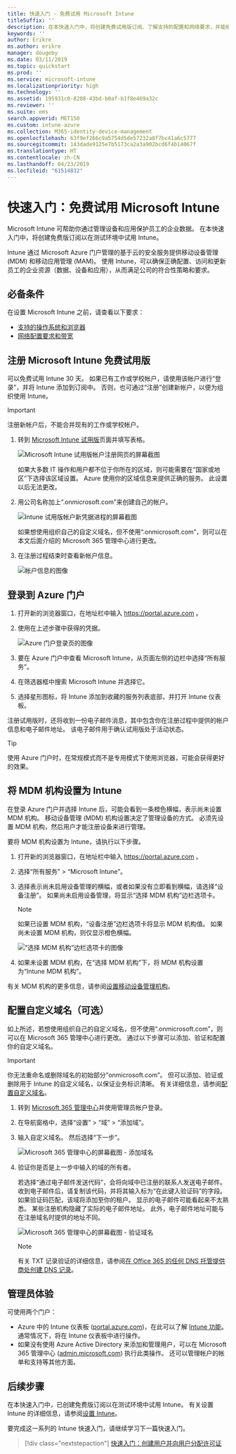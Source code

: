 ```yaml
---
title: 快速入门 - 免费试用 Microsoft Intune
titleSuffix: ''
description: 在本快速入门中，将创建免费试用版订阅、了解支持的配置和网络要求，并能根据需要配置自己的域名。
keywords: ''
author: Erikre
ms.author: erikre
manager: dougeby
ms.date: 03/11/2019
ms.topic: quickstart
ms.prod: ''
ms.service: microsoft-intune
ms.localizationpriority: high
ms.technology: ''
ms.assetid: 195931c0-8208-43bd-b0af-b1f8e469a32c
ms.reviewer: ''
ms.suite: ems
search.appverid: MET150
ms.custom: intune-azure
ms.collection: M365-identity-device-management
ms.openlocfilehash: 63f9ef266c9a5754d5de57232a8f7bc41a6c5777
ms.sourcegitcommit: 143dade9125e7b5173ca2a3a902bcd6f4b14067f
ms.translationtype: HT
ms.contentlocale: zh-CN
ms.lasthandoff: 04/23/2019
ms.locfileid: "61514832"
---
```

# <a name="quickstart-try-microsoft-intune-for-free"></a>快速入门：免费试用 Microsoft Intune 

Microsoft Intune 可帮助你通过管理设备和应用保护员工的企业数据。 在本快速入门中，将创建免费版订阅以在测试环境中试用 Intune。

Intune 通过 Microsoft Azure 门户管理的基于云的安全服务提供移动设备管理 (MDM) 和移动应用管理 (MAM)。 使用 Intune，可以确保正确配置、访问和更新员工的企业资源（数据、设备和应用），从而满足公司的符合性策略和要求。 

## <a name="prerequisites"></a>必备条件
在设置 Microsoft Intune 之前，请查看以下要求：

   - [支持的操作系统和浏览器](supported-devices-browsers.md) 
   - [网络配置要求和带宽](network-bandwidth-use.md)

## <a name="sign-up-for-a-microsoft-intune-free-trial"></a>注册 Microsoft Intune 免费试用版

可以免费试用 Intune 30 天。 如果已有工作或学校帐户，请使用该帐户进行“登录”，并将 Intune 添加到订阅中。 否则，也可通过“注册”创建新帐户，以便为组织使用 Intune。

> [!IMPORTANT]
> 注册新帐户后，不能合并现有的工作或学校帐户。

1. 转到 [Microsoft Intune 试用版](https://go.microsoft.com/fwlink/?linkid=2019088)页面并填写表格。

    ![Microsoft Intune 试用版帐户注册网页的屏幕截图](./media/account-sign-up-site-full-browser.png)

    如果大多数 IT 操作和用户都不位于你所在的区域，则可能需要在“国家或地区”下选择该区域设置。 Azure 使用你的区域信息来提供正确的服务。 此设置以后无法更改。

2. 用公司名称加上“.onmicrosoft.com”来创建自己的帐户。 

    ![Intune 试用版帐户新凭据进程的屏幕截图](./media/account-sign-up-site-user-id.png)

    如果想使用组织自己的自定义域名，但不使用“.onmicrosoft.com”，则可以在本文后面介绍的 Microsoft 365 管理中心进行更改。

3. 在注册过程结束时查看新帐户信息。

    ![帐户信息的图像](./media/intune-end-of-sign-up-process.png) 

## <a name="sign-in-to-the-azure-portal"></a>登录到 Azure 门户

1. 打开新的浏览器窗口，在地址栏中输入 https://portal.azure.com 。 
2. 使用在上述步骤中获得的凭据。

    ![Azure 门户登录页的图像](./media/azure-portal-signin.png)

3. 要在 Azure 门户中查看 Microsoft Intune，从页面左侧的边栏中选择“所有服务”。
4. 在筛选器框中搜索 Microsoft Intune 并选择它。
5. 选择星形图标，将 Intune 添加到收藏的服务列表底部，并打开 Intune 仪表板。

注册试用版时，还将收到一份电子邮件消息，其中包含你在注册过程中提供的帐户信息和电子邮件地址。 该电子邮件用于确认试用版处于活动状态。

> [!TIP]
> 使用 Azure 门户时，在常规模式而不是专用模式下使用浏览器，可能会获得更好的效果。

## <a name="set-the-mdm-authority-to-intune"></a>将 MDM 机构设置为 Intune

在登录 Azure 门户并选择 Intune 后，可能会看到一条橙色横幅，表示尚未设置 MDM 机构。 移动设备管理 (MDM) 机构设置决定了管理设备的方式。 必须先设置 MDM 机构，然后用户才能注册设备来进行管理。

要将 MDM 机构设置为 Intune，请执行以下步骤。

1. 打开新的浏览器窗口，在地址栏中输入 https://portal.azure.com 。 
2. 选择“所有服务” > “Microsoft Intune”。
3. 选择表示尚未启用设备管理的横幅，或者如果没有立即看到横幅，请选择“设备注册”。 如果尚未启用设备管理，将显示“选择 MDM 机构”边栏选项卡。

    > [!NOTE]
    > 如果已设置 MDM 机构，“设备注册”边栏选项卡将显示 MDM 机构值。 如果尚未设置 MDM 机构，则仅显示橙色横幅。 

    ![“选择 MDM 机构”边栏选项卡的图像](./media/choose-mdm-authority.png) 

4. 如果未设置 MDM 机构，在“选择 MDM 机构”下，将 MDM 机构设置为“Intune MDM 机构”。

有关 MDM 机构的更多信息，请参阅[设置移动设备管理机构](mdm-authority-set.md)。

## <a name="configure-your-custom-domain-name-optional"></a>配置自定义域名（可选）

如上所述，若想使用组织自己的自定义域名，但不使用“.onmicrosoft.com”，则可以在 Microsoft 365 管理中心进行更改。 通过以下步骤可以添加、验证和配置你的自定义域名。  

> [!IMPORTANT]
> 你无法重命名或删除域名的初始部分“onmicrosoft.com”。 但可以添加、验证或删除用于 Intune 的自定义域名，以保证业务标识清晰。 有关详细信息，请参阅[配置自定义域名](custom-domain-name-configure.md)。

1. 转到 [Microsoft 365 管理中心](https://admin.microsoft.com)并使用管理员帐户登录。

2. 在导航窗格中，选择“设置” > “域” > “添加域”。

3. 输入自定义域名。 然后选择“下一步”。

   ![Microsoft 365 管理中心的屏幕截图 - 添加域名](./media/domain-custom-add.png)

4. 验证你是否是上一步中输入的域的所有者。 
    
    若选择“通过电子邮件发送代码”，会将向域中已注册的联系人发送电子邮件。 收到电子邮件后，请复制该代码，并将其输入标为“在此键入验证码”的字段。 如果验证码匹配，该域将添加至你的租户。 显示的电子邮件可能看起来不太熟悉。 某些注册机构隐藏了实际的电子邮件地址。 此外，电子邮件地址可能与在注册域名时提供的地址不同。

   ![Microsoft 365 管理中心的屏幕截图 - 验证域名](./media/domain-custom-verify.png)

   > [!NOTE]
   > 有关 TXT 记录验证的详细信息，请参阅[在 Office 365 的任何 DNS 托管提供商处创建 DNS 记录](https://support.office.com/article/Create-DNS-records-at-any-DNS-hosting-provider-for-Office-365-7B7B075D-79F9-4E37-8A9E-FB60C1D95166)。

## <a name="admin-experiences"></a>管理员体验

可使用两个门户：
- Azure 中的 Intune 仪表板 ([portal.azure.com](https://portal.azure.com))，在此可以了解 [Intune 功能](what-is-intune.md)。 通常情况下，将在 Intune 仪表板中进行操作。
- 如果没有使用 Azure Active Directory 来添加和管理用户，可以在 Microsoft 365 管理中心 ([admin.microsoft.com](https://admin.microsoft.com)) 执行此类操作。 还可以管理帐户的帐单和支持等其他方面。

## <a name="next-steps"></a>后续步骤

在本快速入门中，已创建免费版订阅以在测试环境中试用 Intune。 有关设置 Intune 的详细信息，请参阅[设置 Intune](setup-steps.md)。

要完成这一系列的 Intune 快速入门，请继续学习下一篇快速入门。

> [!div class="nextstepaction"]
> [快速入门：创建用户并向用户分配许可证](quickstart-create-user.md)
